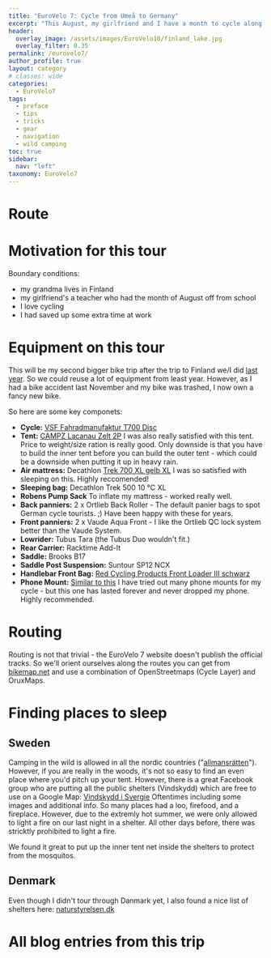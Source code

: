 ```yaml
---
title: "EuroVelo 7: Cycle from Umeå to Germany"
excerpt: "This August, my girlfriend and I have a month to cycle along the EuroVelo 7 towards Germany. We want to see Göteborg, and then cycle through Denmark to northern Germany."
header:
  overlay_image: /assets/images/EuroVelo10/finland_lake.jpg
  overlay_filter: 0.35
permalink: /eurovelo7/
author_profile: true
layout: category
# classes: wide
categories:
  - EuroVelo7
tags:
  - preface
  - tips
  - tricks
  - gear
  - navigation
  - wild camping
toc: true
sidebar:
  nav: "left"
taxonomy: EuroVelo7
---
```


# Route

# Motivation for this tour

Boundary conditions:
- my grandma lives in Finland
- my girlfriend's a teacher who had the month of August off from school
- I love cycling
- I had saved up some extra time at work

# Equipment on this tour

This will be my second bigger bike trip after the trip to Finland we/I did [last year](../EuroVelo10/). So we could reuse a lot of equipment from least year. However, as I had a bike accident last November and my bike was trashed, I now own a fancy new bike.

So here are some key componets:

- **Cycle:** [VSF Fahradmanufaktur T700 Disc](https://www.fahrradmanufaktur.de/en/katalog/t-700-shimano-deore-xt-30-gang-disc-807-2019)
- **Tent:** [CAMPZ Lacanau Zelt 2P](https://www.campz.de/campz-lacanau-zelt-2p-grey-green-887322.html)
    I was also really satisfied with this tent. Price to weight/size ration is really good. Only downside is that you have to build the inner tent before you can build the outer tent - which could be a downside when putting it up in heavy rain.
- **Air mattress:** Decathlon [Trek 700 XL gelb XL](https://www.decathlon.de/p/trekking-luftmatratze-trek700-air-xl-gelb/_/R-p-189394)
    I was so satisfied with sleeping on this. Highly reccomended!
- **Sleeping bag:** Decathlon Trek 500 10 °C XL
- **Robens Pump Sack** To inflate my mattress - worked really well.
- **Back panniers:** 2 x Ortlieb Back Roller - The default panier bags to spot German cycle tourists. ;) Have been happy with these for years.
- **Front panniers:** 2 x Vaude Aqua Front - I like the Ortlieb QC lock system better than the Vaude System.
- **Lowrider:** Tubus Tara (the Tubus Duo wouldn't fit.)
- **Rear Carrier:** Racktime Add-It
- **Saddle:** Brooks B17
- **Saddle Post Suspension:** Suntour SP12 NCX
- **Handlebar Front Bag:** [Red Cycling Products Front Loader III schwarz](https://www.amazon.de/Red-Cycling-Products-Lenkertasche-Loader/dp/B07BH2FDPV)
- **Phone Mount:** [Similar to this](https://www.aliexpress.com/item/Bike-Phone-Holder-Mount-Bracket-Stand-Practical-Aluminium-Alloy-Phone-Mountain-Bike-Mobile-Phone-Holder-Bicycle/32915573992.html) I have tried out many phone mounts for my cycle - but this one has lasted forever and never dropped my phone. Highly recommended.

# Routing

Routing is not that trivial - the EuroVelo 7 website doesn't publish the official tracks. So we'll orient ourselves along the routes you can get from [bikemap.net](https://www.bikemap.net/en/o/3232816/) and use a combination of OpenStreetmaps (Cycle Layer) and OruxMaps.


# Finding places to sleep

## Sweden

Camping in the wild is allowed in all the nordic countries ("[allmansrätten](https://en.wikipedia.org/wiki/Freedom_to_roam)"). However, if you are really in the woods, it's not so easy to find an even place where you'd pitch up your tent. However, there is a great Facebook group who are putting all the public shelters (Vindskydd) which are free to use on a Google Map: [Vindskydd i Svergie](https://maps.gonehiking.se/) Oftentimes including some images and additional info. So many places had a loo, firefood, and a fireplace. However, due to the extremly hot summer, we were only allowed to light a fire on our last night in a shelter. All other days before, there was stricktly prohibited to light a fire.

We found it great to put up the inner tent net inside the shelters to protect from the mosquitos.

## Denmark

Even though I didn't tour through Danmark yet, I also found a nice list of shelters here: [naturstyrelsen.dk](https://naturstyrelsen.dk/naturoplevelser/overnatning/shelters/)

# All blog entries from this trip